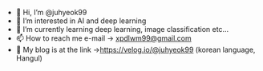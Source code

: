 - 👋 Hi, I’m @juhyeok99
- 👀 I’m interested in AI and deep learning
- 🌱 I’m currently learning deep learning, image classification etc...
- 📫 How to reach me e-mail -> xpdlwm99@gmail.com
- 🚀 My blog is at the link ->https://velog.io/@juhyeok99 (korean language, Hangul)
<!---
juhyeok99/juhyeok99 is a ✨ special ✨ repository because its `README.md` (this file) appears on your GitHub profile.
You can click the Preview link to take a look at your changes.
--->
